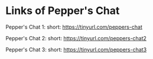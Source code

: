 # Links of Pepper's Chat

Pepper's Chat 1:
short: https://tinyurl.com/peppers-chat

Pepper's Chat 2:
short: https://tinyurl.com/peppers-chat2

Pepper's Chat 3:
short: https://tinyurl.com/peppers-chat3
